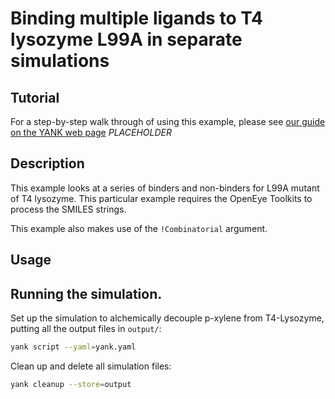 # Binding multiple ligands to T4 lysozyme L99A in separate simulations

## Tutorial

For a step-by-step walk through of using this example, please see 
[our guide on the YANK web page](http://getyank.org/examples) *PLACEHOLDER*

## Description

This example looks at a series of binders and non-binders for L99A mutant 
of T4 lysozyme. This particular example requires the OpenEye Toolkits 
to process the SMILES strings.

This example also makes use of the `!Combinatorial` argument.

## Usage

## Running the simulation.

Set up the simulation to alchemically decouple p-xylene from T4-Lysozyme, putting all the output files in `output/`:
```bash
yank script --yaml=yank.yaml
```

Clean up and delete all simulation files:
```bash
yank cleanup --store=output
```

